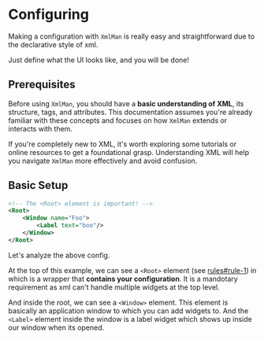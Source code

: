 # Configuring

Making a configuration with `XmlMan` is really easy and straightforward due to the declarative style of xml.

Just define what the UI looks like, and you will be done!

## Prerequisites

Before using `XmlMan`, you should have a **basic understanding of XML**, its structure, tags, and attributes. This documentation assumes you're already familiar with these concepts and focuses on how `XmlMan` extends or interacts with them.

If you're completely new to XML, it's worth exploring some tutorials or online resources to get a foundational grasp. Understanding XML will help you navigate `XmlMan` more effectively and avoid confusion.

## Basic Setup

```xml
<!-- The <Root> element is important! -->
<Root>
    <Window name="Foo">
        <Label text="boo"/>
    </Window>
</Root>
```

Let's analyze the above config.

At the top of this example, we can see a `<Root>` element (see [rules#rule-1](./rules#rule-1---use-a-root-element)) in which is a wrapper that **contains your configuration**. It is a mandotary requirement as xml can't handle multiple widgets at the top level.

And inside the root, we can see a `<Window>` element. This element is basically an application window to which you can add widgets to. And the `<Label>` element inside the window is a label widget which shows up inside our window when its opened.
